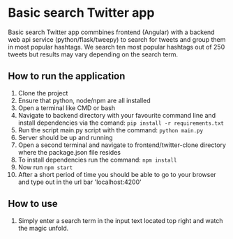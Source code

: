 # Basic search Twitter app 

Basic search Twitter app commbines frontend (Angular) with a backend web api service (python/flask/tweepy) to search for tweets and group them in most popular hashtags.
We search ten most popular hashtags out of 250 tweets but results may vary depending on the search term.


## How to run the application

  1. Clone the project
  2. Ensure that python, node/npm are all installed
  4. Open a terminal like CMD or bash
  3. Navigate to backend directory with your favourite command line and install dependencies via the comand:
        `pip install -r requirements.txt`
  4. Run the script main.py script with the command:
        `python main.py`
  5. Server should be up and running
  6. Open a second terminal and navigate to frontend/twitter-clone directory where the package.json file resides
  7. To install dependencies run the command:
        `npm install`
  8. Now run `npm start`
  9. After a short period of time you should be able to go to your browser and type out in the url bar 'localhost:4200'
  
  
## How to use
  
  1. Simply enter a search term in the input text located top right and watch the magic unfold.  
